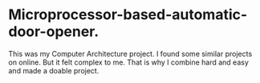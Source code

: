 # Microprocessor-based-automatic-door-opener.
This was my Computer Architecture project. I found some similar projects on online. But it felt complex to me. That is why I combine hard and easy and made a doable project.
